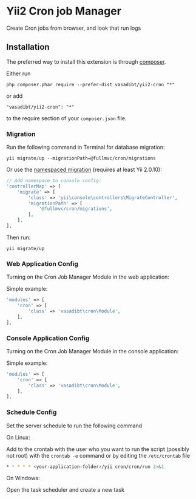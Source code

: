 Yii2 Cron job Manager
=====================
Create Cron jobs from browser, and look that run logs

Installation
------------

The preferred way to install this extension is through [composer](http://getcomposer.org/download/).

Either run

```
php composer.phar require --prefer-dist vasadibt/yii2-cron "*"
```

or add

```
"vasadibt/yii2-cron": "*"
```

to the require section of your `composer.json` file.


### Migration

Run the following command in Terminal for database migration:

```
yii migrate/up --migrationPath=@fullmvc/cron/migrations
```

Or use the [namespaced migration](http://www.yiiframework.com/doc-2.0/guide-db-migrations.html#namespaced-migrations) (requires at least Yii 2.0.10):

```php
// Add namespace to console config:
'controllerMap' => [
    'migrate' => [
        'class' => 'yii\console\controllers\MigrateController',
        'migrationPath' => [
            '@fullmvc/cron/migrations',
        ],
    ],
],
```

Then run:
```
yii migrate/up
```

### Web Application Config

Turning on the Cron Job Manager Module in the web application:

Simple example:

```php
'modules' => [
    'cron' => [
        'class' => 'vasadibt\cron\Module',
    ],
],
```

### Console Application Config

Turning on the Cron Job Manager Module in the console application:

Simple example:

```php
'modules' => [
    'cron' => [
        'class' => 'vasadibt\cron\Module',
    ],
],
```

### Schedule Config

Set the server schedule to run the following command

On Linux:

Add to the crontab with the user who you want to run the script (possibly not root) with the `crontab -e` command or by editing the `/etc/crontab` file

```bash
* * * * * <your-application-folder>/yii cron/cron/run 2>&1
```

On Windows:

Open the task scheduler and create a new task